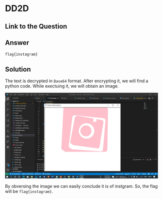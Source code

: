 # DD2D
## Link to the Question


## Answer
```
flag{instagram}
```

## Solution
The text is decrypted in ```Base64``` format.
After encrypting it, we will find a python code.
While exectuing it, we will obtain an image.

![Website-Preview](./insta.jpeg)

By obversing the image we can easily conclude it is of instgram.
So, the flag will be ```flag{instagram}```.